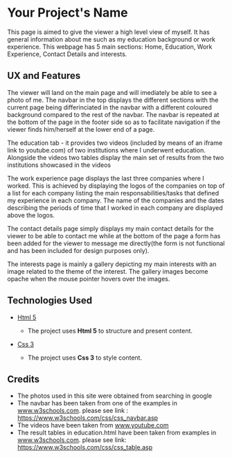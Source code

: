 # Your Project's Name

This page is aimed to give the viewer a high level view of myself. It has general information about me such as my education background or work experience. This webpage has 5 main sections: Home, Education, Work Experience, Contact Details and interests.

## UX and Features

The viewer will land on the main page and will imediately be able to see a photo of me. The navbar in the top displays the different sections with the current page being differinciated in the navbar with a different coloured background compared to the rest of the navbar. The navbar is repeated at the bottom of the page in the footer side so as to facilitate navigation if the viewer finds him/herself at the lower end of a page.

The education tab - it provides two videos (included by means of an iframe link to youtube.com) of two institutions where I underwent education. Alongside the videos two tables display the main set of results from the two institutions showcased in the videos

The work experience page displays the last three companies where I worked. This is achieved by displaying the logos of the companies on top of a list for each company listing the main responsabilities/tasks that defined my experience in each company. The name of the companies and the dates describing the periods of time that I worked in each company are displayed above the logos. 

The contact details page simply displays my main contact details for the viewer to be able to contact me while at the bottom of the page a form has been added for the viewer to message me directly(the form is not functional and has been included for design purposes only).

The interests page is mainly a gallery depicting my main interests with an image related to the theme of the interest. The gallery images become opache when the mouse pointer hovers over the images.

## Technologies Used

- [Html 5](https://www.w3.org/TR/html5/)
    - The project uses **Html 5** to structure and present content.

- [Css 3](https://www.w3.org/Style/CSS/Overview.en.html)
    - The project uses **Css 3** to style content.


## Credits

- The photos used in this site were obtained from searching in google
- The navbar has been taken from one of the examples in www.w3schools.com. please see link : https://www.w3schools.com/css/css_navbar.asp
- The videos have been taken from www.youtube.com
- The result tables in education.html have been taken from examples in www.w3schools.com. please see link: https://www.w3schools.com/css/css_table.asp

